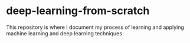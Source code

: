 # deep-learning-from-scratch
This repository is where I document my process of learning and applying machine learning and deep learning techniques

